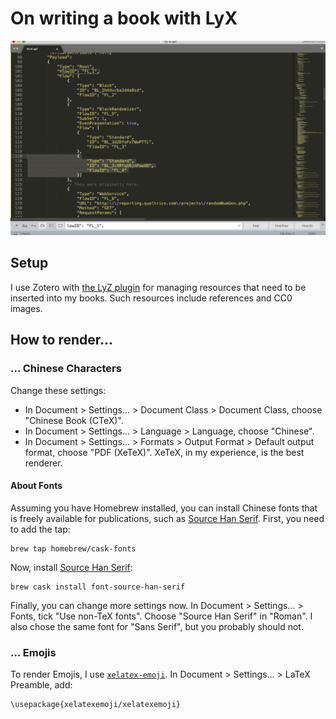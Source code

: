 # On writing a book with LyX

![](../.gitbook/assets/image%20%286%29.png)

## Setup

I use Zotero with [the LyZ plugin](https://github.com/willsALMANJ/lyz) for managing resources that need to be inserted into my books. Such resources include references and CC0 images. 

## How to render...

### ... Chinese Characters

Change these settings:

* In Document &gt; Settings... &gt; Document Class &gt; Document Class, choose "Chinese Book \(CTeX\)".
* In Document &gt; Settings... &gt; Language &gt; Language, choose "Chinese".
* In Document &gt; Settings... &gt; Formats &gt; Output Format &gt; Default output format, choose "PDF \(XeTeX\)". XeTeX, in my experience, is the best renderer.

#### About Fonts

Assuming you have Homebrew installed, you can install Chinese fonts that is freely available for publications, such as [Source Han Serif](https://source.typekit.com/source-han-serif/). First, you need to add the tap:

```text
brew tap homebrew/cask-fonts
```

Now, install [Source Han Serif](https://source.typekit.com/source-han-serif/):

```text
brew cask install font-source-han-serif
```

Finally, you can change more settings now. In Document &gt; Settings... &gt; Fonts, tick "Use non-TeX fonts". Choose "Source Han Serif" in "Roman". I also chose the same font for "Sans Serif", but you probably should not.

### ... Emojis

To render Emojis, I use [`xelatex-emoji`](https://github.com/mreq/xelatex-emoji). In Document &gt; Settings... &gt; LaTeX Preamble, add:

```text
\usepackage{xelatexemoji/xelatexemoji}
```



